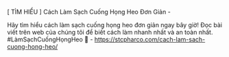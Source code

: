 [ TÌM HIỂU ] Cách Làm Sạch Cuống Họng Heo Đơn Giản - 

Hãy tìm hiểu cách làm sạch cuống họng heo đơn giản ngay bây giờ! Đọc bài viết trên web của chúng tôi để biết cách làm nhanh nhất và an toàn nhất. #LàmSạchCuốngHọngHeo 🤗 - https://stcpharco.com/cach-lam-sach-cuong-hong-heo/
